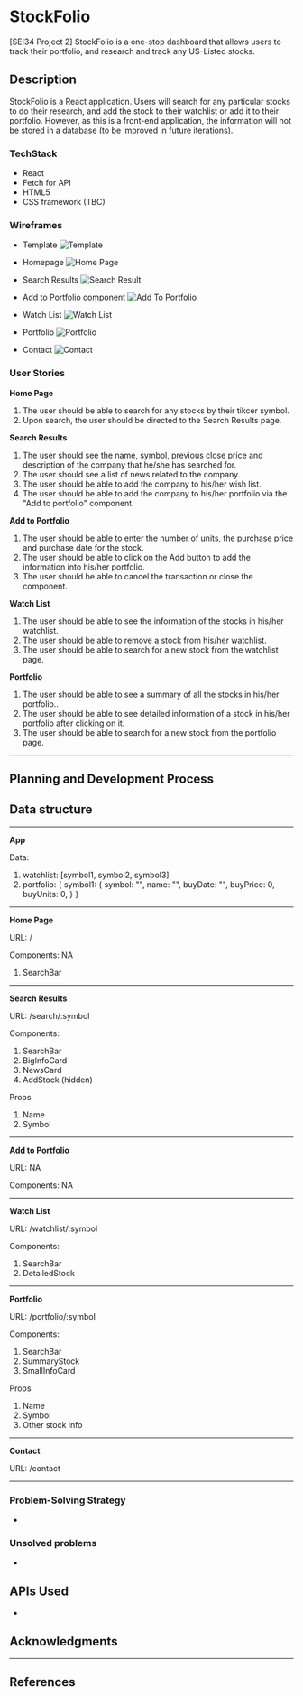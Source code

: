 # StockFolio

[SEI34 Project 2] StockFolio is a one-stop dashboard that allows users to track their portfolio, and research and track any US-Listed stocks.

## Description

StockFolio is a React application. Users will search for any particular stocks to do their research, and add the stock to their watchlist or add it to their portfolio. However, as this is a front-end application, the information will not be stored in a database (to be improved in future iterations).

### TechStack

- React
- Fetch for API
- HTML5
- CSS framework (TBC)

### Wireframes

- Template
  ![Template]()

- Homepage
  ![Home Page]()

- Search Results
  ![Search Result]()

- Add to Portfolio component
  ![Add To Portfolio]()

- Watch List
  ![Watch List]()

- Portfolio
  ![Portfolio]()

- Contact
  ![Contact]()

### User Stories

**Home Page**

1. The user should be able to search for any stocks by their tikcer symbol.
2. Upon search, the user should be directed to the Search Results page.

**Search Results**

1. The user should see the name, symbol, previous close price and description of the company that he/she has searched for.
2. The user should see a list of news related to the company.
3. The user should be able to add the company to his/her wish list.
4. The user should be able to add the company to his/her portfolio via the "Add to portfolio" component.

**Add to Portfolio**

1. The user should be able to enter the number of units, the purchase price and purchase date for the stock.
2. The user should be able to click on the Add button to add the information into his/her portfolio.
3. The user should be able to cancel the transaction or close the component.

**Watch List**

1. The user should be able to see the information of the stocks in his/her watchlist.
2. The user should be able to remove a stock from his/her watchlist.
3. The user should be able to search for a new stock from the watchlist page.

**Portfolio**

1. The user should be able to see a summary of all the stocks in his/her portfolio..
2. The user should be able to see detailed information of a stock in his/her portfolio after clicking on it.
3. The user should be able to search for a new stock from the portfolio page.

---

## Planning and Development Process

## Data structure

---

**App**

Data:

1. watchlist: [symbol1, symbol2, symbol3]
2. portfolio: {
   symbol1: {
   symbol: "",
   name: "",
   buyDate: "",
   buyPrice: 0,
   buyUnits: 0,
   }
   }

---

**Home Page**

URL: /

Components: NA

1. SearchBar

---

**Search Results**

URL: /search/:symbol

Components:

1. SearchBar
2. BigInfoCard
3. NewsCard
4. AddStock (hidden)

Props

1. Name
2. Symbol

---

**Add to Portfolio**

URL: NA

Components: NA

---

**Watch List**

URL: /watchlist/:symbol

Components:

1. SearchBar
2. DetailedStock

---

**Portfolio**

URL: /portfolio/:symbol

Components:

1. SearchBar
2. SummaryStock
3. SmallInfoCard

Props

1. Name
2. Symbol
3. Other stock info

---

**Contact**

URL: /contact

---

### Problem-Solving Strategy

-

### Unsolved problems

-

## APIs Used

- 

## Acknowledgments

---

## References
